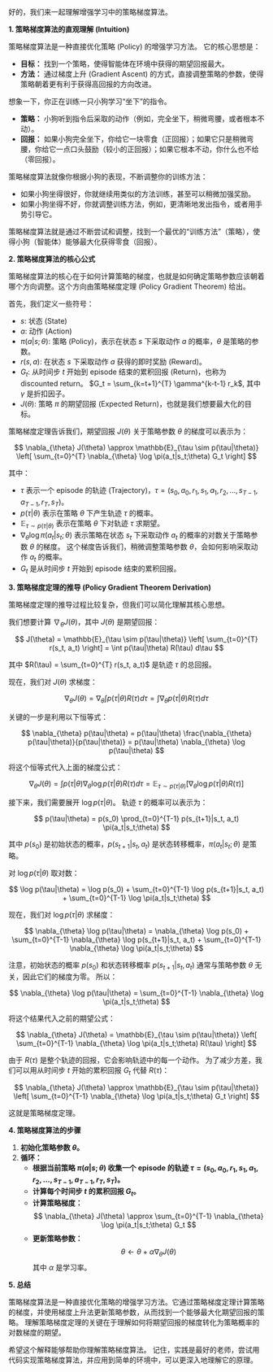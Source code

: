 好的，我们来一起理解增强学习中的策略梯度算法。

**1. 策略梯度算法的直观理解 (Intuition)**

策略梯度算法是一种直接优化策略 (Policy) 的增强学习方法。 它的核心思想是：

*   **目标：** 找到一个策略，使得智能体在环境中获得的期望回报最大。
*   **方法：** 通过梯度上升 (Gradient Ascent) 的方式，直接调整策略的参数，使得策略朝着更有利于获得高回报的方向改进。

想象一下，你正在训练一只小狗学习“坐下”的指令。

*   **策略：** 小狗听到指令后采取的动作（例如，完全坐下，稍微弯腰，或者根本不动）。
*   **回报：** 如果小狗完全坐下，你给它一块零食（正回报）；如果它只是稍微弯腰，你给它一点口头鼓励（较小的正回报）；如果它根本不动，你什么也不给（零回报）。

策略梯度算法就像你根据小狗的表现，不断调整你的训练方法：

*   如果小狗坐得很好，你就继续用类似的方法训练，甚至可以稍微加强奖励。
*   如果小狗坐得不好，你就调整训练方法，例如，更清晰地发出指令，或者用手势引导它。

策略梯度算法就是通过不断尝试和调整，找到一个最优的“训练方法”（策略），使得小狗（智能体）能够最大化获得零食（回报）。

**2. 策略梯度算法的核心公式**

策略梯度算法的核心在于如何计算策略的梯度，也就是如何确定策略参数应该朝着哪个方向调整。这个方向由策略梯度定理 (Policy Gradient Theorem) 给出。

首先，我们定义一些符号：

*   $s$: 状态 (State)
*   $a$: 动作 (Action)
*   $\pi(a|s;\theta)$: 策略 (Policy)，表示在状态 $s$ 下采取动作 $a$ 的概率，$\theta$ 是策略的参数。
*   $r(s, a)$: 在状态 $s$ 下采取动作 $a$ 获得的即时奖励 (Reward)。
*   $G_t$: 从时间步 $t$ 开始到 episode 结束的累积回报 (Return)，也称为 discounted return。 $G_t = \sum_{k=t+1}^{T} \gamma^{k-t-1} r_k$, 其中 $\gamma$ 是折扣因子。
*   $J(\theta)$: 策略 $\pi$ 的期望回报 (Expected Return)，也就是我们想要最大化的目标。

策略梯度定理告诉我们，期望回报 $J(\theta)$ 关于策略参数 $\theta$ 的梯度可以表示为：

$$
\nabla_{\theta} J(\theta) \approx \mathbb{E}_{\tau \sim p(\tau|\theta)} \left[ \sum_{t=0}^{T} \nabla_{\theta} \log \pi(a_t|s_t;\theta) G_t \right]
$$

其中：

*   $\tau$ 表示一个 episode 的轨迹 (Trajectory)，$\tau = (s_0, a_0, r_1, s_1, a_1, r_2, ..., s_{T-1}, a_{T-1}, r_T, s_T)$。
*   $p(\tau|\theta)$ 表示在策略 $\theta$ 下产生轨迹 $\tau$ 的概率。
*   $\mathbb{E}_{\tau \sim p(\tau|\theta)}$ 表示在策略 $\theta$ 下对轨迹 $\tau$ 求期望。
*   $\nabla_{\theta} \log \pi(a_t|s_t;\theta)$ 表示策略在状态 $s_t$ 下采取动作 $a_t$ 的概率的对数关于策略参数 $\theta$ 的梯度。  这个梯度告诉我们，稍微调整策略参数 $\theta$，会如何影响采取动作 $a_t$ 的概率。
*   $G_t$ 是从时间步 $t$ 开始到 episode 结束的累积回报。

**3. 策略梯度定理的推导 (Policy Gradient Theorem Derivation)**

策略梯度定理的推导过程比较复杂，但我们可以简化理解其核心思想。

我们想要计算 $\nabla_{\theta} J(\theta)$，其中 $J(\theta)$ 是期望回报：

$$
J(\theta) = \mathbb{E}_{\tau \sim p(\tau|\theta)} \left[ \sum_{t=0}^{T} r(s_t, a_t) \right] = \int p(\tau|\theta) R(\tau) d\tau
$$

其中 $R(\tau) = \sum_{t=0}^{T} r(s_t, a_t)$ 是轨迹 $\tau$ 的总回报。

现在，我们对 $J(\theta)$ 求梯度：

$$
\nabla_{\theta} J(\theta) = \nabla_{\theta} \int p(\tau|\theta) R(\tau) d\tau = \int \nabla_{\theta} p(\tau|\theta) R(\tau) d\tau
$$

关键的一步是利用以下恒等式：

$$
\nabla_{\theta} p(\tau|\theta) = p(\tau|\theta) \frac{\nabla_{\theta} p(\tau|\theta)}{p(\tau|\theta)} = p(\tau|\theta) \nabla_{\theta} \log p(\tau|\theta)
$$

将这个恒等式代入上面的梯度公式：

$$
\nabla_{\theta} J(\theta) = \int p(\tau|\theta) \nabla_{\theta} \log p(\tau|\theta) R(\tau) d\tau = \mathbb{E}_{\tau \sim p(\tau|\theta)} \left[ \nabla_{\theta} \log p(\tau|\theta) R(\tau) \right]
$$

接下来，我们需要展开 $\log p(\tau|\theta)$。  轨迹 $\tau$ 的概率可以表示为：

$$
p(\tau|\theta) = p(s_0) \prod_{t=0}^{T-1} p(s_{t+1}|s_t, a_t) \pi(a_t|s_t;\theta)
$$

其中 $p(s_0)$ 是初始状态的概率，$p(s_{t+1}|s_t, a_t)$ 是状态转移概率，$\pi(a_t|s_t;\theta)$ 是策略。

对 $\log p(\tau|\theta)$ 取对数：

$$
\log p(\tau|\theta) = \log p(s_0) + \sum_{t=0}^{T-1} \log p(s_{t+1}|s_t, a_t) + \sum_{t=0}^{T-1} \log \pi(a_t|s_t;\theta)
$$

现在，我们对 $\log p(\tau|\theta)$ 求梯度：

$$
\nabla_{\theta} \log p(\tau|\theta) = \nabla_{\theta} \log p(s_0) + \sum_{t=0}^{T-1} \nabla_{\theta} \log p(s_{t+1}|s_t, a_t) + \sum_{t=0}^{T-1} \nabla_{\theta} \log \pi(a_t|s_t;\theta)
$$

注意，初始状态的概率 $p(s_0)$ 和状态转移概率 $p(s_{t+1}|s_t, a_t)$ 通常与策略参数 $\theta$ 无关，因此它们的梯度为零。  所以：

$$
\nabla_{\theta} \log p(\tau|\theta) = \sum_{t=0}^{T-1} \nabla_{\theta} \log \pi(a_t|s_t;\theta)
$$

将这个结果代入之前的期望公式：

$$
\nabla_{\theta} J(\theta) = \mathbb{E}_{\tau \sim p(\tau|\theta)} \left[ \sum_{t=0}^{T-1} \nabla_{\theta} \log \pi(a_t|s_t;\theta) R(\tau) \right]
$$

由于 $R(\tau)$ 是整个轨迹的回报，它会影响轨迹中的每一个动作。  为了减少方差，我们可以用从时间步 $t$ 开始的累积回报 $G_t$ 代替 $R(\tau)$：

$$
\nabla_{\theta} J(\theta) \approx \mathbb{E}_{\tau \sim p(\tau|\theta)} \left[ \sum_{t=0}^{T-1} \nabla_{\theta} \log \pi(a_t|s_t;\theta) G_t \right]
$$

这就是策略梯度定理。

**4. 策略梯度算法的步骤**

1.  **初始化策略参数 $\theta$。**
2.  **循环：**
    *   **根据当前策略 $\pi(a|s;\theta)$ 收集一个 episode 的轨迹 $\tau = (s_0, a_0, r_1, s_1, a_1, r_2, ..., s_{T-1}, a_{T-1}, r_T, s_T)$。**
    *   **计算每个时间步 $t$ 的累积回报 $G_t$。**
    *   **计算策略梯度：**
        $$
        \nabla_{\theta} J(\theta) \approx \sum_{t=0}^{T-1} \nabla_{\theta} \log \pi(a_t|s_t;\theta) G_t
        $$
    *   **更新策略参数：**
        $$
        \theta \leftarrow \theta + \alpha \nabla_{\theta} J(\theta)
        $$
        其中 $\alpha$ 是学习率。

**5. 总结**

策略梯度算法是一种直接优化策略的增强学习方法。它通过策略梯度定理计算策略的梯度，并使用梯度上升法更新策略参数，从而找到一个能够最大化期望回报的策略。  理解策略梯度定理的关键在于理解如何将期望回报的梯度转化为策略概率的对数梯度的期望。

希望这个解释能够帮助你理解策略梯度算法。  记住，实践是最好的老师，尝试用代码实现策略梯度算法，并应用到简单的环境中，可以更深入地理解它的原理。
